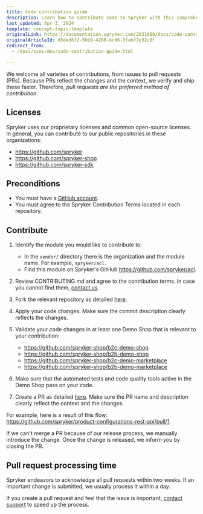 ```yaml
---
title: Code contribution guide
description: Learn how to contribute code to Spryker with this comprehensive guide. Follow best practices for creating, reviewing, and submitting high-quality contributions efficiently.
last_updated: Apr 3, 2024
template: concept-topic-template
originalLink: https://documentation.spryker.com/2021080/docs/code-contribution-guide
originalArticleId: d5ded6f2-5bb9-4288-bc96-3fabf7e32c8f
redirect_from:
  - /docs/scos/dev/code-contribution-guide.html

---
```


We welcome all varieties of contributions, from issues to pull requests (PRs). Because PRs reflect the changes and the context, we verify and ship these faster. Therefore, *pull requests are the preferred method of contribution*.

## Licenses

Spryker uses our proprietary licenses and common open-source licenses. In general, you can contribute to our public repositories in these organizations:

- https://github.com/spryker
- https://github.com/spryker-shop
- https://github.com/spryker-sdk


## Preconditions
- You must have a [GitHub account](https://docs.github.com/en/get-started/start-your-journey/creating-an-account-on-github).
- You must agree to the Spryker Contribution Terms located in each repository.

## Contribute

1. Identify the module you would like to contribute to:
   - In the `vendor/` directory there is the organization and the module name. For example, `spryker/acl`.
   - Find this module on Spryker's GitHub https://github.com/spryker/acl.
2. Review CONTRIBUTING.md and agree to the contribution terms. In case you cannot find them, [contact us](https://spryker.force.com/support/s/).
3. Fork the relevant repository as detailed [here](https://docs.github.com/en/pull-requests/collaborating-with-pull-requests/working-with-forks/fork-a-repo).
4. Apply your code changes. Make sure the commit description clearly reflects the changes.
5. Validate your code changes in at least one Demo Shop that is relevant to your contribution:
   - https://github.com/spryker-shop/b2c-demo-shop
   - https://github.com/spryker-shop/b2b-demo-shop
   - https://github.com/spryker-shop/b2c-demo-marketplace
   - https://github.com/spryker-shop/b2b-demo-marketplace

6. Make sure that the automated tests and code quality tools active in the Demo Shop pass on your code.
7. Create a PR as detailed [here](https://docs.github.com/en/pull-requests/collaborating-with-pull-requests/proposing-changes-to-your-work-with-pull-requests/creating-a-pull-request-from-a-fork). Make sure the PR name and description clearly reflect the context and the changes.

For example, here is a result of this flow: https://github.com/spryker/product-configurations-rest-api/pull/1.

If we can't merge a PR because of our release process, we manually introduce the change. Once the change is released, we inform you by closing the PR.

## Pull request processing time

Spryker endeavors to acknowledge all pull requests within two weeks. If an important change is submitted, we usually process it within a day.

If you create a pull request and feel that the issue is important, [contact support](https://spryker.force.com/support/s/) to speed up the process.

<!--
## Any further questions?
Contact us!
-->
